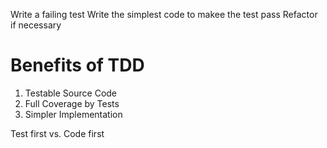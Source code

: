 Write a failing test
Write the simplest code to makee the test pass
Refactor if necessary

# Benefits of TDD
1. Testable Source Code
2. Full Coverage by Tests
3. Simpler Implementation

Test first vs. Code first
